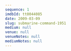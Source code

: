 ```yaml
---
sequence: 1
imdbId: tt0044085
date: 2009-03-09
slug: submarine-command-1951
medium: null
venue: null
venueNotes: null
mediumNotes: null
---
```


